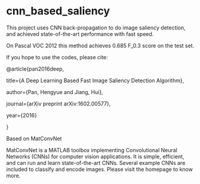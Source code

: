 # cnn_based_saliency
This project uses CNN back-propagation to do image saliency detection, and achieved state-of-the-art performance with fast speed.

On Pascal VOC 2012 this method achieves 0.685 F_0.3 score on the test set.

If you hope to use the codes, please cite:

@article{pan2016deep,

  title={A Deep Learning Based Fast Image Saliency Detection Algorithm},
  
  author={Pan, Hengyue and Jiang, Hui},
  
  journal={arXiv preprint arXiv:1602.00577},
  
  year={2016}
  
}


Based on MatConvNet

MatConvNet is a MATLAB toolbox implementing Convolutional Neural Networks (CNNs) for computer vision applications. It is simple, efficient, and can run and learn state-of-the-art CNNs. Several example CNNs are included to classify and encode images. Please visit the homepage to know more.
